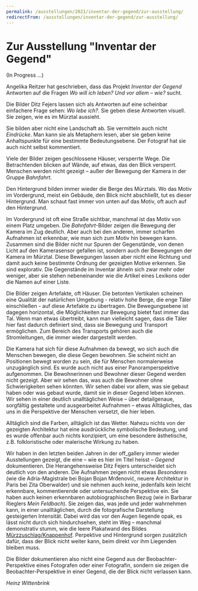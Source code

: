 ```yaml
---
permalink: /ausstellungen/2021/inventar-der-gegend/zur-ausstellung/
redirectFrom: /ausstellungen/inventar-der-gegend/zur-ausstellung/
---
```


# Zur Ausstellung "Inventar der Gegend"

(In Progress ...)

Angelika Reitzer hat geschrieben, dass das Projekt *Inventar der Gegend* Antworten auf die Fragen *Wo will ich leben? Und vor allem – wie?* sucht.

Die Bilder Ditz Fejers lassen sich als Antworten auf eine scheinbar einfachere Frage sehen: *Wo lebe ich?*. Sie geben diese Antworten visuell. Sie zeigen, wie es im Mürztal aussieht.

Sie bilden aber nicht eine Landschaft ab. Sie vermitteln auch nicht *Eindrücke*. Man kann sie als Metaphern lesen, aber sie geben keine Anhaltspunkte für eine bestimmte Bedeutungsebene. Der Fotograf hat sie auch nicht selbst kommentiert. 

Viele der Bilder zeigen geschlossene Häuser, versperrte Wege. Die Betrachtenden blicken auf Wände, auf etwas, das den Blick versperrt. Menschen werden nicht gezeigt – außer der Bewegung der Kamera in der Gruppe *Bahnfahrt*.

Den Hintergrund bilden immer wieder die Berge des Mürztals. Wo das Motiv im Vordergrund, meist ein Gebäude, den Blick nicht abschließt, tut es dieser Hintergrund. Man schaut fast immer von unten auf das Motiv, oft auch auf den Hintergrund. 

Im Vordergrund ist oft eine Straße sichtbar, manchmal ist das Motiv von einem Platz umgeben. Die *Bahnfahrt*-Bilder zeigen die Bewegung der Kamera im Zug deutlich. Aber auch bei den anderen, immer scharfen Aufnahmen ist erkennbar, wie man sich zum Motiv hin bewegen kann. Zusammen sind die Bilder nicht nur Spuren der Gegenstände, von denen Licht auf den Kamerasensor gefallen ist, sondern auch der Bewegungen der Kamera im Mürztal. Diese Bewegungen lassen aber nicht eine Richtung und damit auch keine bestimmte Ordnung der gezeigten Motive erkennen. Sie sind explorativ. Die Gegenstände im Inventar ähneln sich zwar mehr oder weniger, aber sie stehen nebeneinander wie die Artikel eines Lexikons oder die Namen auf einer Liste. 

Die Bilder zeigen Artefakte, oft Häuser. Die betonten Vertikalen scheinen eine Qualität der natürlichen Umgebung - relativ hohe Berge, die enge Täler einschließen - auf diese Artefakte zu übertragen. Die Bewegungsebene ist dagegen horizontal, die Möglichkeiten zur Bewegung bietet fast immer das Tal. Wenn man etwas übertreibt, kann man vielleicht sagen, dass die Täler hier fast dadurch definiert sind, dass sie Bewegung und Transport ermöglichen. Zum Bereich des Transports gehören auch die Stromleitungen, die immer wieder dargestellt werden. 

Die Kamera hat sich für diese Aufnahmen da bewegt, wo sich auch die Menschen bewegen, die diese Gegen bewohnen. Sie scheint nicht an Positionen bewegt worden zu sein, die für Menschen normalerweise unzugänglich sind. Es wurde auch nicht aus einer Panoramperspektive aufgenommen. Die Bewohnerinnen und Bewohner dieser Gegend werden nicht gezeigt. Aber wir sehen das, was auch die Bewohner ohne Schwierigkeiten sehen könnten. Wir sehen dabei vor allem, was sie gebaut haben oder was gebaut wurde, damit sie in dieser Gegend leben können. Wir sehen in einer deutlich unalltäglichen Weise – über detailgenaue, sorgfältig gestaltete und ausgearbeitet Aufnahmen – etwas Alltägliches, das uns in die Perspektive der Menschen versetzt, die hier leben. 

Alltäglich sind die Farben, alltäglich ist das Wetter. Nahezu nichts von der gezeigten Architektur hat eine ausdrückliche symbolische Bedeutung, und es wurde offenbar auch nichts konzipiert, um eine besondere ästhetische, z.B. folkloristische oder malerische Wirkung zu haben. 

Wir haben in den letzten beiden Jahren in der off_gallery immer wieder Ausstellungen gezeigt, die eine – wie es hier im Titel heisst – *Gegend* dokumentieren. Die Herangehensweise Ditz Fejers unterscheidet sich deutlich von den anderen. Die Aufnahmen zeigen nicht etwas *Besonderes* (wie die Adria-Magistrale bei Bojan Bojan Mrđenović, neuere Architektur in Paris bei Zita Oberwalder) und sie nehmen auch keine, jedenfalls kein leicht erkennbare, kommentierende oder untersuchende Perspektive ein. Sie haben auch keinen erkennbaren autobiographischen Bezug (wie in Barbarar Rieglers *Mein Feldbach*). Sie zeigen das, was jede und jeder wahrnehmen kann, in einer unalltäglichen, durch die fotografische Darstellung gesteigerten Intensität. Dabei wird das vor den Augen liegende opak, es lässt nicht durch sich hindurchsehen, steht im Weg – manchmal demonstrativ stumm, wie die leere Plakatwand des Bildes [Mürzzuschlag/Knappenhof](http://offgallery.at/ausstellungen/inventar-der-gegend/galerie/ditz-fejer-muerzzuschlag-i-knappenhof/ ""). Perpektive und Hintergrund sorgen zusätzlich dafür, dass der Blick nicht weiter kann, beim direkt vor ihm Liegenden bleiben muss. 

Die Bilder dokumentieren also nicht eine Gegend aus der Beobachter-Perspektive eines Fotografen oder einer Fotografin, sondern sie zeigen die Beobachter-Perspektive in einer Gegend, die der Blick nicht verlassen kann. 

*Heinz Wittenbrink*
